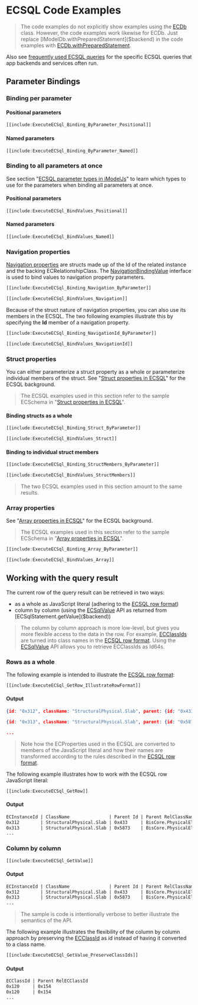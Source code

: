 # ECSQL Code Examples

> The code examples do not explicitly show examples using the [ECDb]($backend) class. However, the code examples work likewise for
> ECDb. Just replace [IModelDb.withPreparedStatement]($backend) in the code examples
> with [ECDb.withPreparedStatement]($backend).

Also see [frequently used ECSQL queries](./ECSQL-queries.md) for the specific ECSQL queries that app backends and services often run.

## Parameter Bindings

### Binding per parameter

#### Positional parameters

```ts
[[include:ExecuteECSql_Binding_ByParameter_Positional]]
```

#### Named parameters

```ts
[[include:ExecuteECSql_Binding_ByParameter_Named]]
```

### Binding to all parameters at once

See section "[ECSQL parameter types in iModelJs](../ECSQLParameterTypes)" to learn which types to use for the parameters when binding all
parameters at once.

#### Positional parameters

```ts
[[include:ExecuteECSql_BindValues_Positional]]
```

#### Named parameters

```ts
[[include:ExecuteECSql_BindValues_Named]]
```

### Navigation properties

[Navigation properties](../ECSQL#navigation-properties) are structs made up of the Id of the related instance and the backing
ECRelationshipClass. The [NavigationBindingValue]($common) interface is used to bind values to navigation property parameters.

```ts
[[include:ExecuteECSql_Binding_Navigation_ByParameter]]
```

```ts
[[include:ExecuteECSql_BindValues_Navigation]]
```

Because of the struct nature of navigation properties, you can also use its members in the ECSQL. The two following examples illustrate
this by specifying the **Id** member of a navigation property.

```ts
[[include:ExecuteECSql_Binding_NavigationId_ByParameter]]
```

```ts
[[include:ExecuteECSql_BindValues_NavigationId]]
```

### Struct properties

You can either parameterize a struct property as a whole or parameterize individual members of the struct. See "[Struct properties in ECSQL](../ECSQL#structs)" for the ECSQL background.

> The ECSQL examples used in this section refer to the sample ECSchema in "[Struct properties in ECSQL](../ECSQL#structs)".

#### Binding structs as a whole

```ts
[[include:ExecuteECSql_Binding_Struct_ByParameter]]
```

```ts
[[include:ExecuteECSql_BindValues_Struct]]
```

#### Binding to individual struct members

```ts
[[include:ExecuteECSql_Binding_StructMembers_ByParameter]]
```

```ts
[[include:ExecuteECSql_BindValues_StructMembers]]
```

> The two ECSQL examples used in this section amount to the same results.

### Array properties

See "[Array properties in ECSQL](../ECSQL#arrays)" for the ECSQL background.

> The ECSQL examples used in this section refer to the sample ECSchema in "[Array properties in ECSQL](../ECSQL#arrays)".

```ts
[[include:ExecuteECSql_Binding_Array_ByParameter]]
```

```ts
[[include:ExecuteECSql_BindValues_Array]]
```

## Working with the query result

The current row of the query result can be retrieved in two ways:

- as a whole as JavaScript literal (adhering to the [ECSQL row format](../ECSQLRowFormat))
- column by column (using the [ECSqlValue]($backend) API as returned from [ECSqlStatement.getValue]($backend))

> The column by column approach is more low-level, but gives you more flexible access to the data in the row. For example,
> [ECClassIds](../ECSQL#ecclassid) are turned into class names in the [ECSQL row format](../ECSQLRowFormat).
> Using the [ECSqlValue]($backend) API allows you to retrieve ECClassIds as Id64s.

### Rows as a whole

The following example is intended to illustrate the [ECSQL row format](../ECSQLRowFormat):

```ts
[[include:ExecuteECSql_GetRow_IllustrateRowFormat]]
```

#### Output

```json
{id: "0x312", className: "StructuralPhysical.Slab", parent: {id: "0x433", relClassName: "BisCore.PhysicalElementAssemblesElements"}, lastMod: "2018-02-03T13:43:22Z"}

{id: "0x313", className: "StructuralPhysical.Slab", parent: {id: "0x5873", relClassName: "BisCore.PhysicalElementAssemblesElements"}, lastMod: "2017-11-24T08:21:01Z"}

...
```

> Note how the ECProperties used in the ECSQL are converted to members of the JavaScript literal and how their names are
> transformed according to the rules described in the [ECSQL row format](../ECSQLRowFormat#property-names).

The following example illustrates how to work with the ECSQL row JavaScript literal:

```ts
[[include:ExecuteECSql_GetRow]]
```

#### Output

```txt
ECInstanceId | ClassName               | Parent Id | Parent RelClassName                      | LastMod
0x312        | StructuralPhysical.Slab | 0x433     | BisCore.PhysicalElementAssemblesElements | 2018-02-03T13:43:22Z
0x313        | StructuralPhysical.Slab | 0x5873    | BisCore.PhysicalElementAssemblesElements | 2017-11-24T08:21:01Z
...
```

### Column by column

```ts
[[include:ExecuteECSql_GetValue]]
```

#### Output

```txt
ECInstanceId | ClassName               | Parent Id | Parent RelClassName                      | LastMod
0x312        | StructuralPhysical.Slab | 0x433     | BisCore.PhysicalElementAssemblesElements | 2018-02-03T13:43:22Z
0x313        | StructuralPhysical.Slab | 0x5873    | BisCore.PhysicalElementAssemblesElements | 2017-11-24T08:21:01Z
...
```

> The sample is code is intentionally verbose to better illustrate the semantics of the API.

The following example illustrates the flexibility of the column by column approach by preserving the [ECClassId](../ECSQL#ecclassid)
as id instead of having it converted to a class name.

```ts
[[include:ExecuteECSql_GetValue_PreserveClassIds]]
```

#### Output

```txt
ECClassId | Parent RelECClassId
0x120     | 0x154
0x120     | 0x154
...
```
